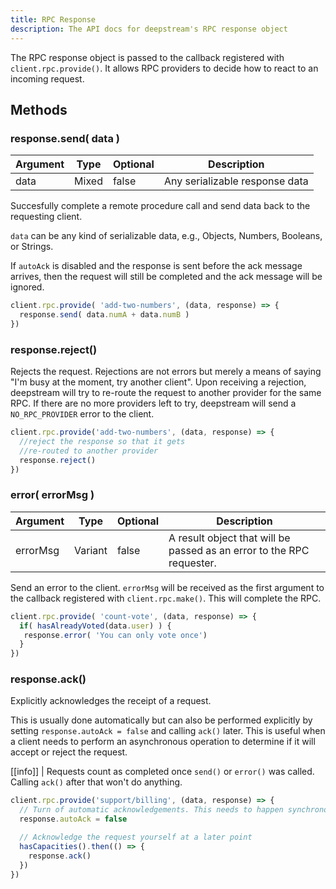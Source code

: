 ```yaml
---
title: RPC Response
description: The API docs for deepstream's RPC response object
---
```


The RPC response object is passed to the callback registered with `client.rpc.provide()`. It allows RPC providers to decide how to react to an incoming request.

## Methods

### response.send( data )

|Argument|Type|Optional|Description|
|---|---|---|---|
|data|Mixed|false|Any serializable response data|

Succesfully complete a remote procedure call and send data back to the requesting client.

`data` can be any kind of serializable data, e.g., Objects, Numbers, Booleans, or Strings.

If `autoAck` is disabled and the response is sent before the ack message arrives, then the request will still be completed and the ack message will be ignored.

```javascript
client.rpc.provide( 'add-two-numbers', (data, response) => {
  response.send( data.numA + data.numB )
})
```

### response.reject()
Rejects the request. Rejections are not errors but merely a means of saying "I'm busy at the moment, try another client". Upon receiving a rejection, deepstream will try to re-route the request to another provider for the same RPC. If there are no more providers left to try, deepstream will send a `NO_RPC_PROVIDER` error to the client.

```javascript
client.rpc.provide('add-two-numbers', (data, response) => {
  //reject the response so that it gets
  //re-routed to another provider
  response.reject()
})
```

### error( errorMsg )

|Argument|Type|Optional|Description|
|---|---|---|---|
|errorMsg|Variant|false|A result object that will be passed as an error to the RPC requester.|

Send an error to the client. `errorMsg` will be received as the first argument to the callback registered with `client.rpc.make()`. This will complete the RPC.

```javascript
client.rpc.provide( 'count-vote', (data, response) => {
  if( hasAlreadyVoted(data.user) ) {
   response.error( 'You can only vote once')
  }
})
```

### response.ack()
Explicitly acknowledges the receipt of a request.

This is usually done automatically but can also be performed explicitly by setting `response.autoAck = false` and calling `ack()` later. This is useful when a client needs to perform an asynchronous operation to determine if it will accept or reject the request.

[[info]]
| Requests count as completed once `send()` or `error()` was called. Calling `ack()` after that won't do anything.

```javascript
client.rpc.provide('support/billing', (data, response) => {
  // Turn of automatic acknowledgements. This needs to happen synchronously
  response.autoAck = false

  // Acknowledge the request yourself at a later point
  hasCapacities().then(() => {
    response.ack()
  })
})
```
